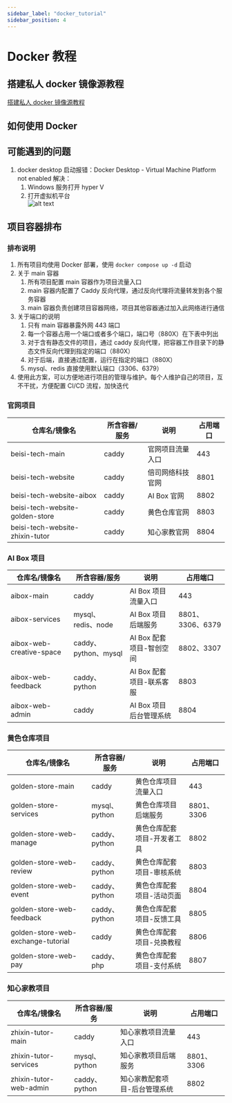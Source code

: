 ```yaml
---
sidebar_label: "docker_tutorial"
sidebar_position: 4
---
```

# Docker 教程

## 搭建私人 docker 镜像源教程

[搭建私人 docker 镜像源教程](https://www.bilibili.com/video/BV1eYZQYsEpi/)

## 如何使用 Docker

## 可能遇到的问题

1. docker desktop 启动报错：Docker Desktop - Virtual Machine Platform not enabled
   解决：
   1. Windows 服务打开 hyper V
   2. 打开虚拟机平台  
      ![alt text](../../src/image/t_image20.png)

## 项目容器排布

### 排布说明

1. 所有项目均使用 Docker 部署，使用 `docker compose up -d` 启动
2. 关于 main 容器
   1. 所有项目配置 main 容器作为项目流量入口
   2. main 容器内配置了 Caddy 反向代理，通过反向代理将流量转发到各个服务容器
   3. main 容器负责创建项目容器网络，项目其他容器通过加入此网络进行通信
3. 关于端口的说明
   1. 只有 main 容器暴露外网 443 端口
   2. 每一个容器占用一个端口或者多个端口，端口号（880X）在下表中列出
   3. 对于含有静态文件的项目，通过 caddy 反向代理，把容器工作目录下的静态文件反向代理到指定的端口（880X）
   4. 对于后端，直接通过配置，运行在指定的端口（880X）
   5. mysql、redis 直接使用默认端口（3306、6379）
4. 使用此方案，可以方便地进行项目的管理与维护。每个人维护自己的项目，互不干扰，方便配置 CI/CD 流程，加快迭代

### 官网项目

| 仓库名/镜像名                   | 所含容器/服务 | 说明             | 占用端口 |
| ------------------------------- | ------------- | ---------------- | -------- |
| beisi-tech-main                 | caddy         | 官网项目流量入口 | 443      |
| beisi-tech-website              | caddy         | 倍司网络科技官网 | 8801     |
| beisi-tech-website-aibox        | caddy         | AI Box 官网      | 8802     |
| beisi-tech-website-golden-store | caddy         | 黄色仓库官网     | 8803     |
| beisi-tech-website-zhixin-tutor | caddy         | 知心家教官网     | 8804     |

### AI Box 项目

| 仓库名/镜像名            | 所含容器/服务        | 说明                     | 占用端口         |
| ------------------------ | -------------------- | ------------------------ | ---------------- |
| aibox-main               | caddy                | AI Box 项目流量入口      | 443              |
| aibox-services           | mysql、redis、node   | AI Box 项目后端服务      | 8801、3306、6379 |
| aibox-web-creative-space | caddy、python、mysql | AI Box 配套项目-智创空间 | 8802、3307       |
| aibox-web-feedback       | caddy、python        | AI Box 配套项目-联系客服 | 8803             |
| aibox-web-admin          | caddy                | AI Box 项目后台管理系统  | 8804             |

### 黄色仓库项目

| 仓库名/镜像名                      | 所含容器/服务 | 说明                        | 占用端口   |
| ---------------------------------- | ------------- | --------------------------- | ---------- |
| golden-store-main                  | caddy         | 黄色仓库项目流量入口        | 443        |
| golden-store-services              | mysql、python | 黄色仓库项目后端服务        | 8801、3306 |
| golden-store-web-manage            | caddy、python | 黄色仓库配套项目-开发者工具 | 8802       |
| golden-store-web-review            | caddy、python | 黄色仓库配套项目-审核系统   | 8803       |
| golden-store-web-event             | caddy、python | 黄色仓库配套项目-活动页面   | 8804       |
| golden-store-web-feedback          | caddy、python | 黄色仓库配套项目-反馈工具   | 8805       |
| golden-store-web-exchange-tutorial | caddy         | 黄色仓库配套项目-兑换教程   | 8806       |
| golden-store-web-pay               | caddy、php    | 黄色仓库配套项目-支付系统   | 8807       |

### 知心家教项目

| 仓库名/镜像名          | 所含容器/服务 | 说明                          | 占用端口   |
| ---------------------- | ------------- | ----------------------------- | ---------- |
| zhixin-tutor-main      | caddy         | 知心家教项目流量入口          | 443        |
| zhixin-tutor-services  | mysql、python | 知心家教项目后端服务          | 8801、3306 |
| zhixin-tutor-web-admin | caddy、python | 知心家教配套项目-后台管理系统 | 8802       |
